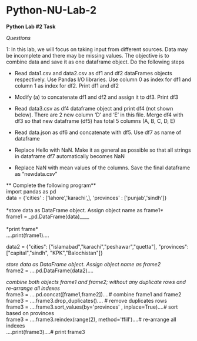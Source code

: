 # Python-NU-Lab-2
**Python Lab #2 Task**

*Questions*

<p>1:   In this lab, we will focus on taking input from different sources. Data may be incomplete and there may be missing values. The objective is to combine data and save it as one 
dataframe object. Do the following steps
</p>
<ul>
<li><p>Read data1.csv and data2.csv as df1 and df2 dataFrames objects respectively. Use Pandas I/O libraries. Use column 0 as index for df1 and column 1 as index for df2. Print df1 and df2</p></li>
<li><p>Modify (a) to concatenate df1 and df2 and assign it to df3. Print df3</p></li>
<li><p>Read data3.csv as df4 dataframe object and print df4 (not shown below). There are 2 new column ‘D’ and ‘E’ in this file. Merge df4 with df3 so that new dataframe (df5) has total 5 columns (A, B, C, D, E)</p></li>
<li><p>Read data.json as df6 and concatenate with  df5. Use df7 as name of dataframe</p></li>
<li><p>Replace Hello with NaN. Make it as general as possible so that all strings in dataframe df7 automatically becomes NaN</p></li>
<li><p>Replace NaN with mean values of the columns. Save the final dataframe as “newdata.csv”</p></li>
</ul>
<p>
<p>
** Complete the following program**<br />
import pandas as pd<br />
data = {'cities' : ['lahore','karachi',], 'provinces' : ['punjab','sindh']}<br />
<br />
*store data as DataFrame object. Assign object name as frame1*<br />
frame1 = _pd.DataFrame(data)____<br />
<br />
*print frame*<br />
....print(frame1)....<br />

data2 = {"cities": ["islamabad","karachi","peshawar","quetta"],
  "provinces": ["capital","sindh", "KPK","Balochistan"]}<br />

*store data as DataFrame object. Assign object name as frame2*<br />
frame2 = ....pd.DataFrame(data2)....<br />

*combine both objects frame1 and frame2; without any duplicate rows and re-arrange all indexes*<br />
frame3 = ....pd.concat([frame1,frame2])....# combine frame1 and frame2<br />
frame3 = ....frame3.drop_duplicates().... # remove duplicates rows<br />
frame3 = ....frame3.sort_values(by='provinces' , inplace=True)....# sort based on provinces<br />
frame3 = ....frame3.reindex(range(2), method='ffill')....# re-arrange all indexes<br />
....print(frame3)....# print frame3<br />
</p>
